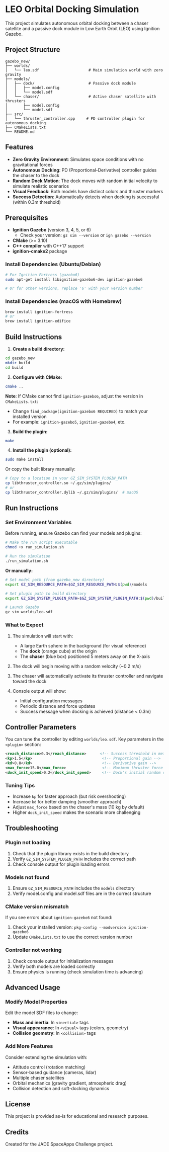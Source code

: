 # LEO Orbital Docking Simulation

This project simulates autonomous orbital docking between a chaser satellite and a passive dock module in Low Earth Orbit (LEO) using Ignition Gazebo.

## Project Structure

```
gazebo_new/
├── worlds/
│   └── leo.sdf                      # Main simulation world with zero gravity
├── models/
│   ├── dock/                        # Passive dock module
│   │   ├── model.config
│   │   └── model.sdf
│   └── chaser/                      # Active chaser satellite with thrusters
│       ├── model.config
│       └── model.sdf
├── src/
│   └── thruster_controller.cpp     # PD controller plugin for autonomous docking
├── CMakeLists.txt
└── README.md
```

## Features

- **Zero Gravity Environment**: Simulates space conditions with no gravitational forces
- **Autonomous Docking**: PD (Proportional-Derivative) controller guides the chaser to the dock
- **Random Dock Motion**: The dock moves with random initial velocity to simulate realistic scenarios
- **Visual Feedback**: Both models have distinct colors and thruster markers
- **Success Detection**: Automatically detects when docking is successful (within 0.3m threshold)

## Prerequisites

- **Ignition Gazebo** (version 3, 4, 5, or 6)
  - Check your version: `gz sim --version` or `ign gazebo --version`
- **CMake** (>= 3.10)
- **C++ compiler** with C++17 support
- **ignition-cmake2** package

### Install Dependencies (Ubuntu/Debian)

```bash
# For Ignition Fortress (gazebo6)
sudo apt-get install libignition-gazebo6-dev ignition-gazebo6

# Or for other versions, replace '6' with your version number
```

### Install Dependencies (macOS with Homebrew)

```bash
brew install ignition-fortress
# or
brew install ignition-edifice
```

## Build Instructions

1. **Create a build directory:**

```bash
cd gazebo_new
mkdir build
cd build
```

2. **Configure with CMake:**

```bash
cmake ..
```

**Note**: If CMake cannot find `ignition-gazebo6`, adjust the version in `CMakeLists.txt`:
- Change `find_package(ignition-gazebo6 REQUIRED)` to match your installed version
- For example: `ignition-gazebo5`, `ignition-gazebo4`, etc.

3. **Build the plugin:**

```bash
make
```

4. **Install the plugin (optional):**

```bash
sudo make install
```

Or copy the built library manually:

```bash
# Copy to a location in your GZ_SIM_SYSTEM_PLUGIN_PATH
cp libthruster_controller.so ~/.gz/sim/plugins/
# or
cp libthruster_controller.dylib ~/.gz/sim/plugins/  # macOS
```

## Run Instructions

### Set Environment Variables

Before running, ensure Gazebo can find your models and plugins:

```bash
# Make the run script executable
chmod +x run_simulation.sh

# Run the simulation
./run_simulation.sh
```

**Or manually:**

```bash
# Set model path (from gazebo_new directory)
export GZ_SIM_RESOURCE_PATH=$GZ_SIM_RESOURCE_PATH:$(pwd)/models

# Set plugin path to build directory
export GZ_SIM_SYSTEM_PLUGIN_PATH=$GZ_SIM_SYSTEM_PLUGIN_PATH:$(pwd)/build

# Launch Gazebo
gz sim worlds/leo.sdf
```

### What to Expect

1. The simulation will start with:
   - A large Earth sphere in the background (for visual reference)
   - The **dock** (orange cube) at the origin
   - The **chaser** (blue box) positioned 5 meters away on the X-axis

2. The dock will begin moving with a random velocity (~0.2 m/s)

3. The chaser will automatically activate its thruster controller and navigate toward the dock

4. Console output will show:
   - Initial configuration messages
   - Periodic distance and force updates
   - Success message when docking is achieved (distance < 0.3m)

## Controller Parameters

You can tune the controller by editing `worlds/leo.sdf`. Key parameters in the `<plugin>` section:

```xml
<reach_distance>0.3</reach_distance>      <!-- Success threshold in meters -->
<kp>1.5</kp>                               <!-- Proportional gain -->
<kd>0.8</kd>                               <!-- Derivative gain -->
<max_force>15.0</max_force>                <!-- Maximum thruster force (N) -->
<dock_init_speed>0.2</dock_init_speed>     <!-- Dock's initial random speed (m/s) -->
```

### Tuning Tips

- Increase `kp` for faster approach (but risk overshooting)
- Increase `kd` for better damping (smoother approach)
- Adjust `max_force` based on the chaser's mass (10 kg by default)
- Higher `dock_init_speed` makes the scenario more challenging

## Troubleshooting

### Plugin not loading

1. Check that the plugin library exists in the build directory
2. Verify `GZ_SIM_SYSTEM_PLUGIN_PATH` includes the correct path
3. Check console output for plugin loading errors

### Models not found

1. Ensure `GZ_SIM_RESOURCE_PATH` includes the `models` directory
2. Verify model.config and model.sdf files are in the correct structure

### CMake version mismatch

If you see errors about `ignition-gazebo6` not found:
1. Check your installed version: `pkg-config --modversion ignition-gazebo6`
2. Update `CMakeLists.txt` to use the correct version number

### Controller not working

1. Check console output for initialization messages
2. Verify both models are loaded correctly
3. Ensure physics is running (check simulation time is advancing)

## Advanced Usage

### Modify Model Properties

Edit the model SDF files to change:
- **Mass and inertia**: In `<inertial>` tags
- **Visual appearance**: In `<visual>` tags (colors, geometry)
- **Collision geometry**: In `<collision>` tags

### Add More Features

Consider extending the simulation with:
- Attitude control (rotation matching)
- Sensor-based guidance (cameras, lidar)
- Multiple chaser satellites
- Orbital mechanics (gravity gradient, atmospheric drag)
- Collision detection and soft-docking dynamics

## License

This project is provided as-is for educational and research purposes.

## Credits

Created for the JADE SpaceApps Challenge project.
